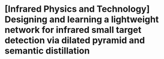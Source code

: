 # [Infrared Physics and Technology] Designing and learning a lightweight network for infrared small target detection via dilated pyramid and semantic distillation

